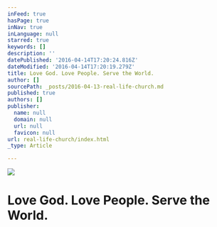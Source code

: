 ```yaml
---
inFeed: true
hasPage: true
inNav: true
inLanguage: null
starred: true
keywords: []
description: ''
datePublished: '2016-04-14T17:20:24.816Z'
dateModified: '2016-04-14T17:20:19.279Z'
title: Love God. Love People. Serve the World.
author: []
sourcePath: _posts/2016-04-13-real-life-church.md
published: true
authors: []
publisher:
  name: null
  domain: null
  url: null
  favicon: null
url: real-life-church/index.html
_type: Article

---
```

![](https://the-grid-user-content.s3-us-west-2.amazonaws.com/f7e144df-65a2-4f97-97a4-9199f36aa183.jpg)

# Love God. Love People. Serve the World.